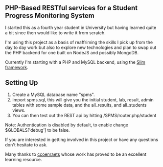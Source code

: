 ## PHP-Based RESTful services for a Student Progress Monitoring System ##

I started this as a fourth year student in University but having learned quite a bit since then would like to write it from scratch.

I'm using this project as a basis of reaffriming the skills I pick up from the day to day work but also to explore new technologies and plan to swap out the PHP backend for one built on NodeJS and possibly MongoDB.

Currently I'm starting with a PHP and MySQL backend, using the [Slim framework](http://www.slimframework.com/).

## Setting Up ##

1. Create a MySQL database name "spms".
2. Import spms.sql, this will give you the initial student, lab, result, admin tables with some sample data, and the all_results, and all_students views.
3. You can then test out the REST api by hitting <SERVER>/SPMS/router.php/student

Note: Authentication is disabled by default, to enable change $GLOBALS['debug'] to be false.

If you are interested in getting involved in this project or have any questions don't hesitate to ask.

Many thanks to [ccoenraets](https://github.com/ccoenraets) whose work has proved to be an excellent learning resource.